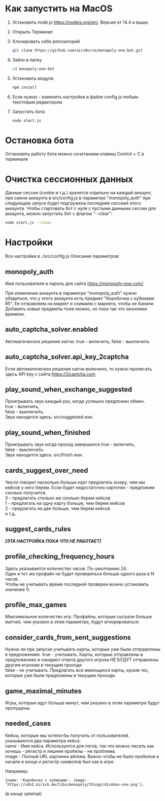 # Как запустить на MacOS


1) Установить node.js https://nodejs.org/en/. Версия от 14.4 и выше.
2) Открыть Терминал
2) Клонировать себе репозиторий 
   ```bash
   git clone https://github.com/airs0urce/monopoly-one-bot.git
   ```
3) Зайти в папку
   ```bash
   cd monopoly-one-bot
   ```

4) Установить модули   
   ```bash
   npm install
   ```
5) Если нужно - изменить настройки в файле config.js любым текстовым редактором.
6) Запустить бота
   ```bash
   node start.js
   ```

# Остановка бота

Остановить работу бота можно сочетанием клавиш Control + C в терминале

# Очистка сессионных данных

Данные сессии (cookie и т.д.) хранятся отдельно на каждый аккаунт, при смене 
аккаунта в src/config.js в параметре "monopoly_auth" при следующем запусе будет подгружена последняя сессиия этого аккаунта.
Чтобы стартовать бот с нуля с пустыми данными сессии для аккаунта, можно запустить бот с флагом "--clear":
   ```bash
   node start.js --clear
   ```

# Настройки

Все настройки в ./src/config.js
Описание параметров:

## monopoly_auth
Имя пользователя и пароль для сайта https://monopoly-one.com/.

При изменении аккаунта в параметре "monopoly_auth" нужно убедиться, что у этого аккаунта есть предмет "Коробочка с кубиками #5".
Ее отправляем на маркет и снимаем с маркета, чтобы не банили. Добавить новые предметы тоже можно, но пока так что экономии времени.

## auto_captcha_solver.enabled
Автоматическое решение капчи. true - включить, false - выключить

## auto_captcha_solver.api_key_2captcha
Если автоматическое решение капчи включено, то нужно прописать здесь API key с сайта https://2captcha.com

## play_sound_when_exchange_suggested 
Проигрывать звук каждый раз, когда успешно предложен обмен.  
true - включить,  
false - выключить.  
Звук находится здесь: src/suggested.wav.

## play_sound_when_finished
Проигрывать звук когда проход завершился
true - включить,  
false - выключить.  
Звук находится здесь: src/finish.wav.

## cards_suggest_over_need
Число говорит насколько больше карт предлагать юзеру, чем мы кейсов у него берем. Если будет недостаточно карточек - предложим сколько получится.  
0 - предлагать столько же сколько берем кейсов  
1 - предлагать на одну карту больше, чем берем кейсов  
2 - предлагать на две больше, чем берем кейсов  
и т.д.  

## suggest_cards_rules
***[ЭТА НАСТРОЙКА ПОКА ЧТО НЕ РАБОТАЕТ]***

## profile_checking_frequency_hours  
Здесь указывается количество часов. По-умолчанию 24.  
Один и тот же профайл не будет проверяться больше одного раза в N часов.  
Чтобы не учитывать время последней проверки можно установить значение 0.

## profile_max_games
Максимальное количество игр. Профайлы, которые сыграли больше матчей, чем указано в этом параметре, будут игнорироваться.

## consider_cards_from_sent_suggestions
Нужно ли при запуске учитывать карты, которые уже были отправллены в предложениях. 
true - учитывать. Карты, которые отправлены в  
       предложениях и ожидают ответа другого игрока НЕ БУДУТ отправлены   
       другим игрокам в текущем проходе  
false - не учитывать. Предлагать все имеющиеся карты, кроме тех,  
        которые уже были предложены в текущем проходе.  

## game_maximal_minutes
Игры, которые идут больше минут, чем указано в этом параметре будут пропущены.

## needed_cases
Кейсы, которые мы хотели бы получить от пользователей.  
указываются два параметра кейса:  
name - Имя кейса. Используется для логов, так что можно писать как хочешь - регистр и лишние пробелы - не проблема.  
image - Полный URL картинки айтема. Важно чтобы не было пробелов в начале и конце и регистр символов был как в игре.  

Например:
```
{name: 'Коробочка с кубиками', image: 'https://cdn2.kirick.me/libs/monopoly/things/dicebox-one.png'},
```
(в конце запятая)


